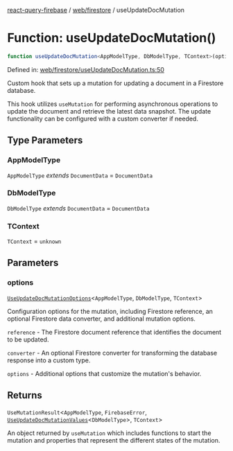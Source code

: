 [react-query-firebase](../../../modules.md) / [web/firestore](../index.md) / useUpdateDocMutation

# Function: useUpdateDocMutation()

```ts
function useUpdateDocMutation<AppModelType, DbModelType, TContext>(options): UseMutationResult<AppModelType, FirebaseError, UseUpdateDocMutationValues<DbModelType>, TContext>
```

Defined in: [web/firestore/useUpdateDocMutation.ts:50](https://github.com/vpishuk/react-query-firebase/blob/10e2945f75363a784c3dfc0e90b9f7a489dcc848/web/firestore/useUpdateDocMutation.ts#L50)

Custom hook that sets up a mutation for updating a document in a Firestore database.

This hook utilizes `useMutation` for performing asynchronous operations to update the document
and retrieve the latest data snapshot. The update functionality can be configured with a custom
converter if needed.

## Type Parameters

### AppModelType

`AppModelType` *extends* `DocumentData` = `DocumentData`

### DbModelType

`DbModelType` *extends* `DocumentData` = `DocumentData`

### TContext

`TContext` = `unknown`

## Parameters

### options

[`UseUpdateDocMutationOptions`](../type-aliases/UseUpdateDocMutationOptions.md)\<`AppModelType`, `DbModelType`, `TContext`\>

Configuration options for the mutation,
including Firestore reference, an optional Firestore data converter, and additional mutation options.

`reference` - The Firestore document reference that identifies the document to be updated.

`converter` - An optional Firestore converter for transforming the database response into a custom type.

`options` - Additional options that customize the mutation's behavior.

## Returns

`UseMutationResult`\<`AppModelType`, `FirebaseError`, [`UseUpdateDocMutationValues`](../type-aliases/UseUpdateDocMutationValues.md)\<`DbModelType`\>, `TContext`\>

An object returned by `useMutation`
which includes functions to start the mutation and properties that represent the different states of the mutation.
